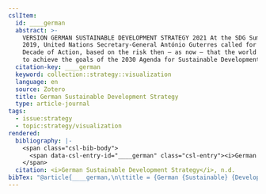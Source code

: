 ```yaml
---
cslItem:
  id: ____german
  abstract: >-
    VERSION GERMAN SUSTAINABLE DEVELOPMENT STRATEGY 2021 At the SDG Summit in
    2019, United Nations Secretary-General António Guterres called for a global
    Decade of Action, based on the risk then – as now – that the world will fail
    to achieve the goals of the 2030 Agenda for Sustainable Development.
  citation-key: ____german
  keyword: collection::strategy::visualization
  language: en
  source: Zotero
  title: German Sustainable Development Strategy
  type: article-journal
tags:
  - issue:strategy
  - topic:strategy/visualization
rendered:
  bibliography: |-
    <span class="csl-bib-body">
      <span data-csl-entry-id="____german" class="csl-entry"><i>German Sustainable Development Strategy</i>. n.d..</span>
    </span>
  citation: <i>German Sustainable Development Strategy</i>, n.d.
bibTex: "@article{____german,\n\ttitle = {German {Sustainable} {Development} {Strategy}},\n}\n\n"
---
```

